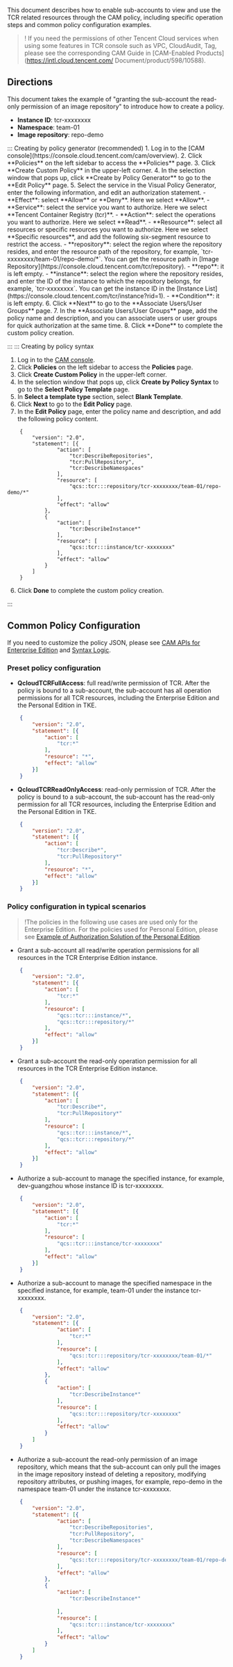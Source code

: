 This document describes how to enable sub-accounts to view and use the TCR related resources through the CAM policy, including specific operation steps and common policy configuration examples.

>! If you need the permissions of other Tencent Cloud services when using some features in TCR console such as VPC, CloudAudit, Tag, please see the corresponding CAM Guide in [CAM-Enabled Products](https://intl.cloud.tencent.com/ Document/product/598/10588).



## Directions
This document takes the example of "granting the sub-account the read-only permission of an image repository" to introduce how to create a policy.

- **Instance ID**: tcr-xxxxxxxx
- **Namespace**: team-01
- **Image repository**: repo-demo

<dx-tabs>
::: Creating by policy generator (recommended)
1. Log in to the [CAM console](https://console.cloud.tencent.com/cam/overview).
2. Click **Policies** on the left sidebar to access the **Policies** page.
3. Click **Create Custom Policy** in the upper-left corner.
4. In the selection window that pops up, click **Create by Policy Generator** to go to the **Edit Policy** page.
5. Select the service in the Visual Policy Generator, enter the following information, and edit an authorization statement. 
 - **Effect**: select **Allow** or **Deny**. Here we select **Allow**.
 - **Service**: select the service you want to authorize. Here we select **Tencent Container Registry (tcr)**.
 - **Action**: select the operations you want to authorize. Here we select **Read**.
 - **Resource**: select all resources or specific resources you want to authorize. Here we select **Specific resources**, and add the following six-segment resource to restrict the access.
	 - **repository**: select the region where the repository resides, and enter the resource path of the repository, for example, `tcr-xxxxxxxx/team-01/repo-demo/*`. You can get the resource path in [Image Repository](https://console.cloud.tencent.com/tcr/repository).
	 - **repo**: it is left empty.
	 - **instance**: select the region where the repository resides, and enter the ID of the instance to which the repository belongs, for example, `tcr-xxxxxxxx`. You can get the instance ID in the [Instance List](https://console.cloud.tencent.com/tcr/instance?rid=1).
 - **Condition**: it is left empty.
6. Click **Next** to go to the **Associate Users/User Groups** page.
7. In the **Associate Users/User Groups** page, add the policy name and description, and you can associate users or user groups for quick authorization at the same time.
8. Click **Done** to complete the custom policy creation.


:::
::: Creating by policy syntax
1. Log in to the [CAM console](https://console.cloud.tencent.com/cam/overview).
2. Click **Policies** on the left sidebar to access the **Policies** page.
3. Click **Create Custom Policy** in the upper-left corner.
4. In the selection window that pops up, click **Create by Policy Syntax** to go to the **Select Policy Template** page.
5. In **Select a template type** section, select **Blank Template**.
6. Click **Next** to go to the **Edit Policy** page.
7. In the **Edit Policy** page, enter the policy name and description, and add the following policy content.
```
	{
		"version": "2.0",
		"statement": [{
				"action": [
					"tcr:DescribeRepositories",
					"tcr:PullRepository",
					"tcr:DescribeNamespaces"
				],
				"resource": [
					"qcs::tcr:::repository/tcr-xxxxxxxx/team-01/repo-demo/*"
				],
				"effect": "allow"
			},
			{
				"action": [
					"tcr:DescribeInstance*"				
				],
				"resource": [
					"qcs::tcr:::instance/tcr-xxxxxxxx"
				],
				"effect": "allow"
			}
		]
	}
```
6. Click **Done** to complete the custom policy creation.


:::
</dx-tabs>


















## Common Policy Configuration

If you need to customize the policy JSON, please see [CAM APIs for Enterprise Edition](https://intl.cloud.tencent.com/document/product/1051/39860) and [Syntax Logic](https://intl.cloud.tencent.com/document/product/598/33415).

### Preset policy configuration
- **QcloudTCRFullAccess**: full read/write permission of TCR.
After the policy is bound to a sub-account, the sub-account has all operation permissions for all TCR resources, including the Enterprise Edition and the Personal Edition in TKE.
```json
	{
		"version": "2.0",
		"statement": [{
			"action": [
				"tcr:*"
			],
			"resource": "*",
			"effect": "allow"
		}]
	}
```
- **QcloudTCRReadOnlyAccess**: read-only permission of TCR.
After the policy is bound to a sub-account, the sub-account has the read-only permission for all TCR resources, including the Enterprise Edition and the Personal Edition in TKE.
```json
	{
		"version": "2.0",
		"statement": [{
			"action": [
				"tcr:Describe*",
				"tcr:PullRepository*"
			],
			"resource": "*",
			"effect": "allow"
		}]
	}
```

### Policy configuration in typical scenarios
>!The policies in the following use cases are used only for the Enterprise Edition. For the policies used for Personal Edition, please see [Example of Authorization Solution of the Personal Edition](https://intl.cloud.tencent.com/document/product/1051/37250).
>
- Grant a sub-account all read/write operation permissions for all resources in the TCR Enterprise Edition instance.
```json
	{
		"version": "2.0",
		"statement": [{
			"action": [
				"tcr:*"
			],
			"resource": [
				"qcs::tcr:::instance/*",
				"qcs::tcr:::repository/*"
			],
			"effect": "allow"
		}]
	}
```
- Grant a sub-account the read-only operation permission for all resources in the TCR Enterprise Edition instance.
```json
	{
		"version": "2.0",
		"statement": [{
			"action": [
				"tcr:Describe*",
				"tcr:PullRepository*"
			],
			"resource": [
				"qcs::tcr:::instance/*",
				"qcs::tcr:::repository/*"
			],
			"effect": "allow"
		}]
	}
```
- Authorize a sub-account to manage the specified instance, for example, dev-guangzhou whose instance ID is tcr-xxxxxxxx.
```json
	{
		"version": "2.0",
		"statement": [{
			"action": [
				"tcr:*"
			],
			"resource": [
				"qcs::tcr:::instance/tcr-xxxxxxxx"
			],
			"effect": "allow"
		}]
	}
```
- Authorize a sub-account to manage the specified namespace in the specified instance, for example, team-01 under the instance tcr-xxxxxxxx.
```json
	{
		"version": "2.0",
		"statement": [{
				"action": [
					"tcr:*"
				],
				"resource": [
					"qcs::tcr:::repository/tcr-xxxxxxxx/team-01/*"
				],
				"effect": "allow"
			},
			{
				"action": [
					"tcr:DescribeInstance*"
				],
				"resource": [
					"qcs::tcr:::repository/tcr-xxxxxxxx"
				],
				"effect": "allow"
			}
		]
	}
```
- Authorize a sub-account the read-only permission of an image repository, which means that the sub-account can only pull the images in the image repository instead of deleting a repository, modifying repository attributes, or pushing images, for example, repo-demo in the namespace team-01 under the instance tcr-xxxxxxxx.
```json
	{
		"version": "2.0",
		"statement": [{
				"action": [
					"tcr:DescribeRepositories",
					"tcr:PullRepository",
					"tcr:DescribeNamespaces"
				],
				"resource": [
					"qcs::tcr:::repository/tcr-xxxxxxxx/team-01/repo-demo/*"
				],
				"effect": "allow"
			},
			{
				"action": [
					"tcr:DescribeInstance*"
					
				],
				"resource": [
					"qcs::tcr:::instance/tcr-xxxxxxxx"
				],
				"effect": "allow"
			}
		]
	}
```
